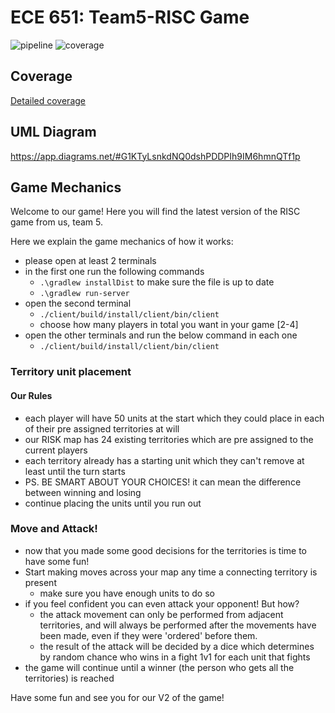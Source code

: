 # ECE 651: Team5-RISC Game

![pipeline](https://gitlab.oit.duke.edu/mz213/team5-risc-game/badges/main/pipeline.svg)
![coverage](https://gitlab.oit.duke.edu/mz213/team5-risc-game/badges/main/coverage.svg?job=test)

## Coverage

[Detailed coverage](https://mz213.pages.oit.duke.edu/team5-risc-game/dashboard.html)

## UML Diagram
https://app.diagrams.net/#G1KTyLsnkdNQ0dshPDDPIh9IM6hmnQTf1p

## Game Mechanics

Welcome to our game! Here you will find the latest version of the RISC game from us, team 5.

Here we explain the game mechanics of how it works:

- please open at least 2 terminals
- in the first one run the following commands
  - `.\gradlew installDist` to make sure the file is up to date
  - `.\gradlew run-server`
- open the second terminal
  - `./client/build/install/client/bin/client`
  - choose how many players in total you want in your game [2-4]
- open the other terminals and run the below command in each one
  - `./client/build/install/client/bin/client`

### Territory unit placement

#### Our Rules

- each player will have 50 units at the start which they could place in each of their pre assigned territories at will
- our RISK map has 24 existing territories which are pre assigned to the current players
- each territory already has a starting unit which they can't remove at least until the turn starts
- PS. BE SMART ABOUT YOUR CHOICES! it can mean the difference between winning and losing
- continue placing the units until you run out

### Move and Attack!

- now that you made some good decisions for the territories is time to have some fun!
- Start making moves across your map any time a connecting territory is present
  - make sure you have enough units to do so
- if you feel confident you can even attack your opponent! But how?
  - the attack movement can only be performed from adjacent territories, and will always be performed after the movements have been made, even if they were 'ordered' before them.
  - the result of the attack will be decided by a dice which determines by random chance who wins in a fight 1v1 for each unit that fights
- the game will continue until a winner (the person who gets all the territories) is reached

Have some fun and see you for our V2 of the game!

